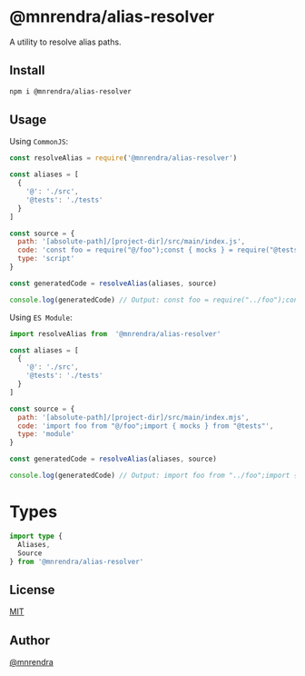 # @mnrendra/alias-resolver
A utility to resolve alias paths.

## Install
```bash
npm i @mnrendra/alias-resolver
```

## Usage

Using `CommonJS`:
```javascript
const resolveAlias = require('@mnrendra/alias-resolver')

const aliases = [
  {
    '@': './src',
    '@tests': './tests'
  }
]

const source = {
  path: '[absolute-path]/[project-dir]/src/main/index.js',
  code: 'const foo = require("@/foo");const { mocks } = require("@tests")',
  type: 'script'
}

const generatedCode = resolveAlias(aliases, source)

console.log(generatedCode) // Output: const foo = require("../foo");const { mocks } = require("../../tests")
```

Using `ES Module`:
```javascript
import resolveAlias from  '@mnrendra/alias-resolver'

const aliases = [
  {
    '@': './src',
    '@tests': './tests'
  }
]

const source = {
  path: '[absolute-path]/[project-dir]/src/main/index.mjs',
  code: 'import foo from "@/foo";import { mocks } from "@tests"',
  type: 'module'
}

const generatedCode = resolveAlias(aliases, source)

console.log(generatedCode) // Output: import foo from "../foo";import { mocks } from "../../tests"
```

# Types
```typescript
import type {
  Aliases,
  Source
} from '@mnrendra/alias-resolver'
```

## License
[MIT](https://github.com/mnrendra/alias-resolver/blob/HEAD/LICENSE)

## Author
[@mnrendra](https://github.com/mnrendra)
